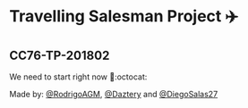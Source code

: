 # Travelling Salesman Project :airplane:

## CC76-TP-201802

We need to start right now :tada::octocat:

<!-- You can access the project via url: http://localhost:8000/ShortestPathMain/ -->
<!-- Follow the documentation :smile: -->

Made by: [@RodrigoAGM](https://github.com/RodrigoAGM), [@Daztery](https://github.com/Daztery) and [@DiegoSalas27](https://github.com/DiegoSalas27)

